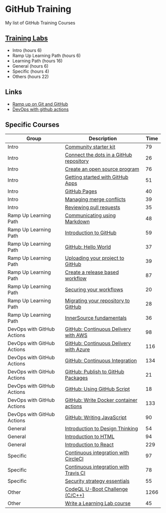 # GitHub Training
My list of GitHub Training Courses

## [Training Labs](https://lab.github.com/githubtraining/)
- Intro (hours 6)
- Ramp Up Learning Path (hours 6) 
- Learning Path (hours 16)
- General (hours 6)
- Specific (hours 4)
- Others (hours 22)

## Links
- [Ramp up on Git and GitHub](https://lab.github.com/githubtraining/ramp-up-on-git-and-github)
- [DevOps with github actions](https://lab.github.com/githubtraining/devops-with-github-actions)

## Specific Courses
|Group|Description|Time|
|-|-|-|
|Intro|[Community starter kit](https://lab.github.com/githubtraining/community-starter-kit)|79|
|Intro|[Connect the dots in a GitHub repository](https://lab.github.com/githubtraining/connect-the-dots-in-a-github-repository)|26|
|Intro|[Create an open source program](https://lab.github.com/githubtraining/create-an-open-source-program)|76|
|Intro|[Getting started with GitHub Apps](https://lab.github.com/githubtraining/getting-started-with-github-apps)|51|
|Intro|[GitHub Pages](https://lab.github.com/githubtraining/github-pages)|40|
|Intro|[Managing merge conflicts](https://lab.github.com/githubtraining/managing-merge-conflicts)|39|
|Intro|[Reviewing pull requests](https://lab.github.com/githubtraining/reviewing-pull-requests)|35|
|Ramp Up Learning Path|[Communicating using Markdown](https://lab.github.com/githubtraining/communicating-using-markdown)|48|
|Ramp Up Learning Path|[Introduction to GitHub](https://lab.github.com/githubtraining/introduction-to-github)|59|
|Ramp Up Learning Path|[GitHub: Hello World](https://lab.github.com/githubtraining/github-actions:-hello-world)|37|
|Ramp Up Learning Path|[Uploading your project to GitHub](https://lab.github.com/githubtraining/uploading-your-project-to-github)|39|
|Ramp Up Learning Path|[Create a release based workflow](https://lab.github.com/githubtraining/create-an-open-source-program)|87|
|Ramp Up Learning Path|[Securing your workflows](https://lab.github.com/githubtraining/securing-your-workflows)|20|
|Ramp Up Learning Path|[Migrating your repository to GitHub](https://lab.github.com/githubtraining/migrating-your-repository-to-github)|28|
|Ramp Up Learning Path|[InnerSource fundamentals](https://lab.github.com/githubtraining/innersource-fundamentals)|36|
|DevOps with GitHub Actions|[GitHub: Continuous Delivery with AWS](https://lab.github.com/githubtraining/github-actions:-continuous-delivery-with-aws)|98|
|DevOps with GitHub Actions|[GitHub: Continuous Delivery with Azure](https://lab.github.com/githubtraining/github-actions:-continuous-delivery-with-azure)|116|
|DevOps with GitHub Actions|[GitHub: Continuous Integration](https://lab.github.com/githubtraining/github-actions:-continuous-integration)|134|
|DevOps with GitHub Actions|[GitHub: Publish to GitHub Packages](https://lab.github.com/githubtraining/github-actions:-publish-to-github-packages)|21|
|DevOps with GitHub Actions|[GitHub: Using GitHub Script](https://lab.github.com/githubtraining/github-actions:-using-github-script)|18|
|DevOps with GitHub Actions|[GitHub: Write Docker container actions](https://lab.github.com/githubtraining/github-actions:-write-docker-container-actions)|133|
|DevOps with GitHub Actions|[GitHub: Writing JavaScript](https://lab.github.com/githubtraining/github-actions:-writing-javascript-actions)|90|
|General|[Introduction to Design Thinking](https://lab.github.com/githubtraining/introduction-to-design-thinking)|54|
|General|[Introduction to HTML](https://lab.github.com/githubtraining/introduction-to-html)|94|
|General|[Introduction to React](https://lab.github.com/githubtraining/introduction-to-react)|229|
|Specific|[Continuous integration with CircleCI](https://lab.github.com/githubtraining/continuous-integration-with-circleci)|97|
|Specific|[Continuous integration with Travis CI](https://lab.github.com/githubtraining/continuous-integration-with-travis-ci)|78|
|Specific|[Security strategy essentials](https://lab.github.com/githubtraining/security-strategy-essentials)|55|
|Other|[CodeQL U-Boot Challenge (C/C++)](https://lab.github.com/githubtraining/codeql-u-boot-challenge-(cc++))|1266|
|Other|[Write a Learning Lab course](https://lab.github.com/githubtraining/write-a-learning-lab-course)|45|
